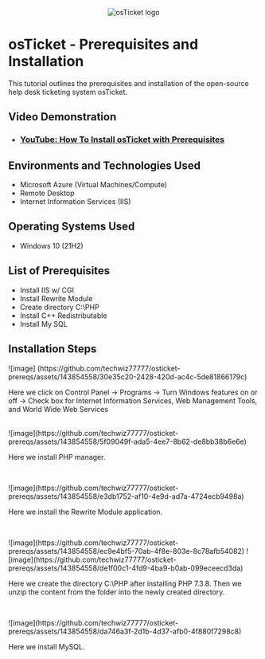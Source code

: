 <p align="center">
<img src="https://i.imgur.com/Clzj7Xs.png" alt="osTicket logo"/>
</p>

<h1>osTicket - Prerequisites and Installation</h1>
This tutorial outlines the prerequisites and installation of the open-source help desk ticketing system osTicket.<br />


<h2>Video Demonstration</h2>

- ### [YouTube: How To Install osTicket with Prerequisites](https://www.youtube.com/watch?v=fWX1Lj-rOa0)

<h2>Environments and Technologies Used</h2>

- Microsoft Azure (Virtual Machines/Compute)
- Remote Desktop
- Internet Information Services (IIS)

<h2>Operating Systems Used </h2>

- Windows 10</b> (21H2)

<h2>List of Prerequisites</h2>

- Install IIS w/ CGI
- Install Rewrite Module
- Create directory C:\PHP
- Install C++ Redistributable
- Install My SQL

<h2>Installation Steps</h2>


<p>
![image] (https://github.com/techwiz77777/osticket-prereqs/assets/143854558/30e35c20-2428-420d-ac4c-5de81866179c)


</p>
<p>
Here we click on Control Panel -> Programs -> Turn Windows features on or off -> Check box for Internet Information Services, Web Management Tools, and World Wide Web Services
</p>
<br />
![image](https://github.com/techwiz77777/osticket-prereqs/assets/143854558/5f09049f-ada5-4ee7-8b62-de8bb38b6e6e)
<p>
Here we install PHP manager.
</p>
<br />

<p>
![image](https://github.com/techwiz77777/osticket-prereqs/assets/143854558/e3db1752-af10-4e9d-ad7a-4724ecb9498a)
</p>
<p>
Here we install the Rewrite Module application.
</p>
<br />

<p>
![image](https://github.com/techwiz77777/osticket-prereqs/assets/143854558/ec9e4bf5-70ab-4f8e-803e-8c78afb54082)
![image](https://github.com/techwiz77777/osticket-prereqs/assets/143854558/de1f00c1-4fd9-4ba9-b0ab-099eceecd3da)
</p>
<p>
Here we create the directory C:\PHP after installing PHP 7.3.8. Then we unzip the content from the folder into the newly created directory.
</p>
<br />

<p>
![image](https://github.com/techwiz77777/osticket-prereqs/assets/143854558/da746a3f-2d1b-4d37-afb0-4f880f7298c8)
</p>
<p>
Here we install MySQL.
</p>
<br />
